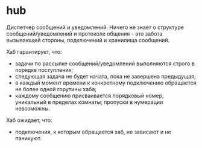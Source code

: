 # hub

Диспетчер сообщений и уведомлений. Ничего не знает о структуре сообщений/уведомлений и протоколе общения - это забота вызывающей стороны, подключений и хранилища сообщений.

Хаб гарантирует, что:

* задачи по рассылке сообщений/уведомлений выполняются строго в порядке поступления;
* следующая задача не будет начата, пока не завершена предыдущая;
* в каждый момент времени к конкретному подключению обращается не более одной горутины хаба;
* каждому сообщению присваивается порядковый номер, уникальный в пределах комнаты; пропуски в нумерации невозможны.

Хаб ожидает, что:

* подключения, к которым обращается хаб, не зависают и не паникуют.
